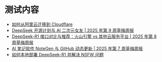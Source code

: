 # 测试内容
<!-- BLOG_START -->
- [如何从阿里云迁移到 Cloudflare](https://blog.cmyr.ltd/archives/ee9ad14.html)
- [DeepSeek 开源计划与 AI 二次元女友 | 2025 年第 9 周草梅周报](https://blog.cmyr.ltd/archives/2025-09-caomei-weekly-deepseek-open-source-ai-girlfriend.html)
- [DeepSeek-R1 接口对比与推荐：火山引擎 vs 其他云服务平台 | 2025 年第 8 周草梅周报](https://blog.cmyr.ltd/archives/2025-08-caomei-weekly-deepseek-r1-interface-comparison-volcano-engine-vs-other-cloud-services.html)
- [AI 笔记软件 NoteGen 与 GitHub 动态更新 | 2025 年第 7 周草梅周报](https://blog.cmyr.ltd/archives/2025-07-caomei-weekly-ai-note-gen-github-updates.html)
- [如何本地部署 DeepSeek-R1 并解决 NSFW 问题](https://blog.cmyr.ltd/archives/how-to-deploy-deep-seeker-r1-locally-and-solve-nsfw-issues.html)
<!-- BLOG_END -->
